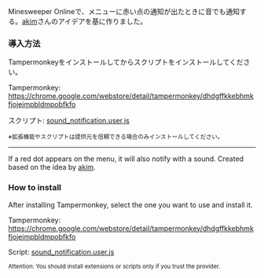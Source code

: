 Minesweeper Onlineで、メニューに赤い点の通知が出たときに音でも通知する。[akim](https://minesweeper.online/player/3639178)さんのアイデアを基に作りました。  

### 導入方法  
Tampermonkeyをインストールしてからスクリプトをインストールしてください。  

Tampermonkey: https://chrome.google.com/webstore/detail/tampermonkey/dhdgffkkebhmkfjojejmpbldmpobfkfo  

スクリプト: [sound_notification.user.js](https://github.com/nagaogn/sound_notification/raw/main/sound_notification.user.js)  

<sub>※拡張機能やスクリプトは提供元を信頼できる場合のみインストールしてください。</sub>

***

If a red dot appears on the menu, it will also notify with a sound. Created based on the idea by [akim](https://minesweeper.online/player/3639178).  

### How to install
After installing Tampermonkey, select the one you want to use and install it.

Tampermonkey: https://chrome.google.com/webstore/detail/tampermonkey/dhdgffkkebhmkfjojejmpbldmpobfkfo  

Script: [sound_notification.user.js](https://github.com/nagaogn/sound_notification/raw/main/sound_notification.user.js)  

<sub>Attention: You should install extensions or scripts only if you trust the provider.</sub>
